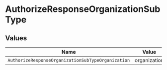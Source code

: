 # AuthorizeResponseOrganizationSubType


## Values

| Name                                               | Value                                              |
| -------------------------------------------------- | -------------------------------------------------- |
| `AuthorizeResponseOrganizationSubTypeOrganization` | organization                                       |